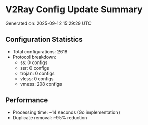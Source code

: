 # V2Ray Config Update Summary
Generated on: 2025-09-12 15:29:29 UTC

## Configuration Statistics
- Total configurations: 2618
- Protocol breakdown:
  - ss: 0 configs
  - ssr: 0 configs
  - trojan: 0 configs
  - vless: 0 configs
  - vmess: 208 configs

## Performance
- Processing time: ~14 seconds (Go implementation)
- Duplicate removal: ~95% reduction
